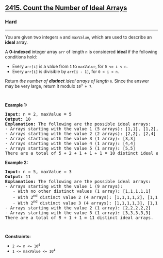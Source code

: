 <h2><a href="https://leetcode.com/problems/count-the-number-of-ideal-arrays/?envType=daily-question&envId=2025-04-22">2415. Count the Number of Ideal Arrays</a></h2><h3>Hard</h3><hr><p>You are given two integers <code>n</code> and <code>maxValue</code>, which are used to describe an <strong>ideal</strong> array.</p>

<p>A <strong>0-indexed</strong> integer array <code>arr</code> of length <code>n</code> is considered <strong>ideal</strong> if the following conditions hold:</p>

<ul>
	<li>Every <code>arr[i]</code> is a value from <code>1</code> to <code>maxValue</code>, for <code>0 &lt;= i &lt; n</code>.</li>
	<li>Every <code>arr[i]</code> is divisible by <code>arr[i - 1]</code>, for <code>0 &lt; i &lt; n</code>.</li>
</ul>

<p>Return <em>the number of <strong>distinct</strong> ideal arrays of length </em><code>n</code>. Since the answer may be very large, return it modulo <code>10<sup>9</sup> + 7</code>.</p>

<p>&nbsp;</p>
<p><strong class="example">Example 1:</strong></p>

<pre>
<strong>Input:</strong> n = 2, maxValue = 5
<strong>Output:</strong> 10
<strong>Explanation:</strong> The following are the possible ideal arrays:
- Arrays starting with the value 1 (5 arrays): [1,1], [1,2], [1,3], [1,4], [1,5]
- Arrays starting with the value 2 (2 arrays): [2,2], [2,4]
- Arrays starting with the value 3 (1 array): [3,3]
- Arrays starting with the value 4 (1 array): [4,4]
- Arrays starting with the value 5 (1 array): [5,5]
There are a total of 5 + 2 + 1 + 1 + 1 = 10 distinct ideal arrays.
</pre>

<p><strong class="example">Example 2:</strong></p>

<pre>
<strong>Input:</strong> n = 5, maxValue = 3
<strong>Output:</strong> 11
<strong>Explanation:</strong> The following are the possible ideal arrays:
- Arrays starting with the value 1 (9 arrays): 
   - With no other distinct values (1 array): [1,1,1,1,1] 
   - With 2<sup>nd</sup> distinct value 2 (4 arrays): [1,1,1,1,2], [1,1,1,2,2], [1,1,2,2,2], [1,2,2,2,2]
   - With 2<sup>nd</sup> distinct value 3 (4 arrays): [1,1,1,1,3], [1,1,1,3,3], [1,1,3,3,3], [1,3,3,3,3]
- Arrays starting with the value 2 (1 array): [2,2,2,2,2]
- Arrays starting with the value 3 (1 array): [3,3,3,3,3]
There are a total of 9 + 1 + 1 = 11 distinct ideal arrays.
</pre>

<p>&nbsp;</p>
<p><strong>Constraints:</strong></p>

<ul>
	<li><code>2 &lt;= n &lt;= 10<sup>4</sup></code></li>
	<li><code>1 &lt;= maxValue &lt;= 10<sup>4</sup></code></li>
</ul>
